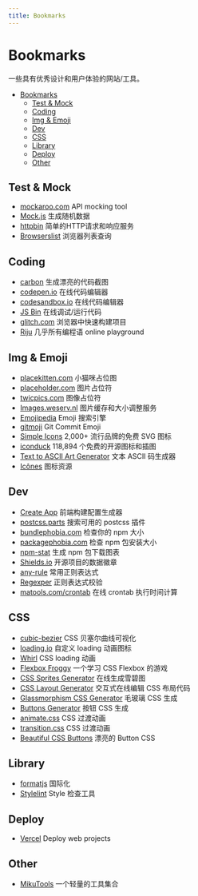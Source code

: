 ```yaml
---
title: Bookmarks
---
```


# Bookmarks

一些具有优秀设计和用户体验的网站/工具。

<!-- TOC -->

- [Bookmarks](#bookmarks)
  - [Test & Mock](#test--mock)
  - [Coding](#coding)
  - [Img & Emoji](#img--emoji)
  - [Dev](#dev)
  - [CSS](#css)
  - [Library](#library)
  - [Deploy](#deploy)
  - [Other](#other)

<!-- /TOC -->

## Test & Mock

- [mockaroo.com](https://www.mockaroo.com/) API mocking tool
- [Mock.js](http://mockjs.com/) 生成随机数据
- [httpbin](https://httpbin.org/) 简单的HTTP请求和响应服务
- [Browserslist](https://browserl.ist/) 浏览器列表查询

## Coding

- [carbon](https://carbon.now.sh/) 生成漂亮的代码截图
- [codepen.io](https://codepen.io/) 在线代码编辑器
- [codesandbox.io](https://codesandbox.io/) 在线代码编辑器
- [JS Bin](https://jsbin.com/?html,js,console) 在线调试/运行代码
- [glitch.com](https://glitch.com/) 浏览器中快速构建项目
- [Riju](https://riju.codes/) 几乎所有编程语 online playground

## Img & Emoji

- [placekitten.com](https://placekitten.com/) 小猫咪占位图
- [placeholder.com](https://placeholder.com/) 图片占位符
- [twicpics.com](https://discover.twicpics.com/en/placeholder) 图像占位符
- [Images.weserv.nl](https://images.weserv.nl/) 图片缓存和大小调整服务
- [Emojipedia](https://emojipedia.org/) Emoji 搜索引擎
- [gitmoji](https://gitmoji.carloscuesta.me/) Git Commit Emoji
- [Simple Icons](https://simpleicons.org/) 2,000+ 流行品牌的免费 SVG 图标
- [iconduck](https://iconduck.com/) 118,894 个免费的开源图标和插图
- [Text to ASCII Art Generator](https://patorjk.com/software/taag) 文本 ASCII 码生成器
- [Icônes](https://icones.js.org/) 图标资源

## Dev

- [Create App](https://createapp.dev/) 前端构建配置生成器
- [postcss.parts](https://www.postcss.parts/) 搜索可用的 postcss 插件
- [bundlephobia.com](https://bundlephobia.com/) 检查你的 npm 大小
- [packagephobia.com](https://packagephobia.com/) 检查 npm 包安装大小
- [npm-stat](https://npm-stat.com/) 生成 npm 包下载图表
- [Shields.io](https://shields.io/) 开源项目的数据徽章
- [any-rule](https://any86.github.io/any-rule) 常用正则表达式
- [Regexper](https://regexper.com/) 正则表达式校验
- [matools.com/crontab](https://www.matools.com/crontab?embed) 在线 crontab 执行时间计算

## CSS

- [cubic-bezier](https://cubic-bezier.com/) CSS 贝塞尔曲线可视化
- [loading.io](https://loading.io/) 自定义 loading 动画图标
- [Whirl](https://whirl.netlify.app/) CSS loading 动画
- [Flexbox Froggy](https://flexboxfroggy.com/) 一个学习 CSS Flexbox 的游戏
- [CSS Sprites Generator](https://www.toptal.com/developers/css/sprite-generator) 在线生成雪碧图
- [CSS Layout Generator](https://layout.bradwoods.io/) 交互式在线编辑 CSS 布局代码
- [Glassmorphism CSS Generator](https://ui.glass/generator/) 毛玻璃 CSS 生成
- [Buttons Generator](https://markodenic.com/tools/buttons-generator/) 按钮 CSS 生成
- [animate.css](https://animate.style/) CSS 过渡动画
- [transition.css](https://www.transition.style/) CSS 过渡动画
- [Beautiful CSS Buttons](https://getcssscan.com/css-buttons-examples) 漂亮的 Button CSS

## Library

- [formatjs](https://formatjs.io/) 国际化
- [Stylelint](https://stylelint.io/) Style 检查工具

## Deploy

- [Vercel](https://vercel.com/) Deploy web projects

## Other

- [MikuTools](https://tools.miku.ac/) 一个轻量的工具集合
